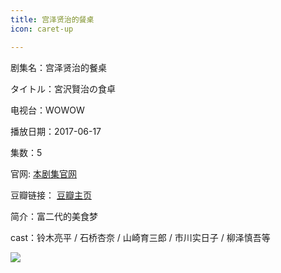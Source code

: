 ```yaml
---
title: 宫泽贤治的餐桌
icon: caret-up

---
```


剧集名：宫泽贤治的餐桌

タイトル：宮沢賢治の食卓

电视台：WOWOW

播放日期：2017-06-17

集数：5

官网: [本剧集官网](https://www.wowow.co.jp/detail/110260)

豆瓣链接： [豆瓣主页](https://movie.douban.com/subject/26996773/)


简介：富二代的美食梦 ​​​

cast：铃木亮平 / 石桥杏奈 / 山崎育三郎 / 市川实日子 / 柳泽慎吾等

![](https://listpic.tsgsanjiao.com/2017/2017gzxzdcz.jpg)
